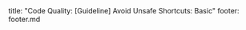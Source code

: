 <frontmatter>
title: "Code Quality: [Guideline] Avoid Unsafe Shortcuts: Basic"
footer: footer.md
</frontmatter>

<include src="container-inPage-asFlat.md" boilerplate />